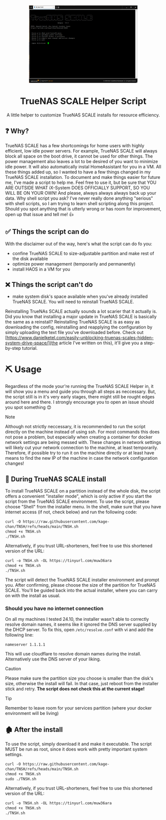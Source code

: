 <p align="center">
  <a>
    <img src="https://raw.githubusercontent.com/kage-chan/HomeLab/main/TNSH/screenshot.png" alt="TNSH Screenshot" height="250">
    <h1 align="center">TrueNAS SCALE Helper Script</h1>
  </a>
</p>

<p align="center">
  A little helper to customize TrueNAS SCALE installs for resource efficiency.
</p>


## ❓ Why?
TrueNAS SCALE has a few shortcomings for home users with highly efficient, low idle power servers. For example, TrueNAS SCALE will always block all space on the boot drive, it cannot be used for other things. The power management also leaves a lot to be desired of you want to minimize idle power. It will also automatically instal HomeAssistant for you in a VM. All these things added up, so I wanted to have a few things changed in my TrueNAS SCALE installation. To document and make things easier for future me, I've made a script to help me. Feel free to use it, but be sure that
YOU ARE OUTSIDE WHAT iX-System DOES OFFICIALLY SUPPORT, SO YOU WILL BE ON YOUR OWN! And please, always always always back up your data.
Why shell script you ask? I've never really done anything "serious" with shell scripts, so I am trying to learn shell scripting along this project. Should you spot anything that is utterly wrong or has room for improvement, open up that issue and tell me! 👍

## ✅ Things the script can do
With the disclaimer out of the way, here's what the script can do fo you:
- confine TrueNAS SCALE to size-adjustable partition and make rest of the disk available
- optimize power management (temporarily and permanently)
- install HAOS in a VM for you

## ❌ Things the script can't do
- make system disk's space available when you've already installed TrueNAS SCALE. You will need to reinstall TrueNAS SCALE.

Reinstalling TrueNAs SCALE actually sounds a lot scarier that it actually is. Did you know that installing a major update in TrueNAS SCALE is basically the same as a reinstall? Reinstalling TrueNAS SCALE is as easy as downloading the config, reinstalling and reapplying the configuration by simply uploading the text file you've downloaded before. Check out [https://www.danielketel.com/easily-unblocking-truenas-scales-hidden-system-drive-space/](the article I've written on this), it'll give you a step-by-step tutorial.

# ⛏️ Usage
Regardless of the mode your're running the TrueNAS SCALE Helper in, it will show you a menu and guide you through all steps as neccessary. But, the script still is in it's very early stages, there might still be rought edges around here and there. I strongly encourage you to open an issue should you spot something 😊

>[!NOTE]
>Although not strictly neccessary, it is recommended to run the script directly on the machine instead of using ssh. For most commands this does not pose a problem, but especially when creating a container for docker network settings are being messed with. These changes in network settings will likely cut your network connection to the machine, at least temporarily. Therefore, if possible try to run it on the machine directly or at least have means to find the new IP of the machine in case the network configuration changes!

## 🔨 During TrueNAS SCALE install
To install TrueNAS SCALE on a partition instead of the whole disk, the script offers a convenient "installer mode", which is only active if you start the script from the TrueNAS SCALE environment. To use the script, please choose "Shell" from the installer menu. In the shell, make sure that you have internet access (if not, check below) and run the following code:
```
curl -O https://raw.githubusercontent.com/kage-chan/TNSH/refs/heads/main/TNSH.sh
chmod +x TNSH.sh
./TNSH.sh
```

Alternatively, if you trust URL-shorteners, feel free to use this shortened version of the URL:
```
curl -o TNSH.sh -OL https://tinyurl.com/muw36ara
chmod +x TNSH.sh
./TNSH.sh
```

The script will detect the TrueNAS SCALE installer environment and prompt you. After confirming, please choose the size of the partition for TrueNAS SCALE. You'll be guided back into the actual installer, where you can carry on with the install as usual.

### Should you have no internet connection
On all my machines I tested 24.10, the installer wasn't able to correctly resolve domain names, it seems like it ignored the DNS server supplied by the DHCP server. To fix this, open `/etc/resolve.conf` with vi and add the following line:
```
nameserver 1.1.1.1
```

This will use cloudflare to resolve domain names during the install. Alternatively use the DNS server of your liking.


>[!CAUTION]
>Please make sure the partition size you choose is smaller than the disk's size, otherwise the install will fail. In that case, just reboot from the installer stick and retry. **The script does not check this at the current stage!**

>[!TIP]
>Remember to leave room for your services partition (where your docker environment will be living)

## 🏚️ After the install
To use the script, simply download it and make it executable. The script MUST be run as root, since it does work with pretty important system settings.
```
curl -O https://raw.githubusercontent.com/kage-chan/TNSH/refs/heads/main/TNSH.sh
chmod +x TNSH.sh
sudo ./TNSH.sh
```

Alternatively, if you trust URL-shorteners, feel free to use this shortened version of the URL:
```
curl -o TNSH.sh -OL https://tinyurl.com/muw36ara
chmod +x TNSH.sh
./TNSH.sh
```
